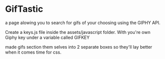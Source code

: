 # GifTastic
a page alowing you to search for gifs of your choosing using  the GIPHY API.

Create a keys.js file inside the assets/javascript folder. With you're own Giphy key under a variable called GIFKEY

made gifs section them selves into 2 separate boxes so they'll lay better when it comes time for css. 
